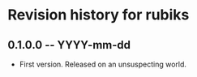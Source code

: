 # Revision history for rubiks

## 0.1.0.0 -- YYYY-mm-dd

* First version. Released on an unsuspecting world.
